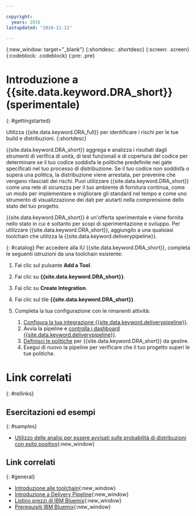 ```yaml
---

copyright:
  years: 2016
lastupdated: "2016-11-11"

---
```


{:new_window: target="_blank"}
{:shortdesc: .shortdesc}
{:screen: .screen}
{:codeblock: .codeblock}
{:pre: .pre}

# Introduzione a {{site.data.keyword.DRA_short}} (sperimentale)
{: #gettingstarted}

Utilizza {{site.data.keyword.DRA_full}} per identificare i rischi per le tue build e distribuzioni.
{:shortdesc}

{{site.data.keyword.DRA_short}} aggrega e analizza i risultati dagli strumenti di verifica di unità, di test funzionali e di copertura del codice per determinare se il tuo codice soddisfa le politiche predefinite nei gate specificati nel tuo processo di distribuzione. Se il tuo codice non soddisfa o supera una politica, la distribuzione viene arrestata, per prevenire che vengano rilasciati dei rischi. Puoi utilizzare {{site.data.keyword.DRA_short}} come una rete di sicurezza per il tuo ambiente di fornitura continua, come un modo per implementare e migliorare gli standard nel tempo e come uno strumento di visualizzazione dei dati per aiutarti nella comprensione dello stato del tuo progetto.

{{site.data.keyword.DRA_short}} è un'offerta sperimentale e viene fornita nello stato in cui è soltanto per scopi di sperimentazione e sviluppo. Per utilizzare {{site.data.keyword.DRA_short}}, aggiungilo a una qualsiasi toolchain che utilizza la {{site.data.keyword.deliverypipeline}}.

{: #catalog}
Per accedere alla IU {{site.data.keyword.DRA_short}}, completa le seguenti istruzioni da una toolchain esistente:

1. Fai clic sul pulsante **Add a Tool**.

2. Fai clic su **{{site.data.keyword.DRA_short}}**.

3. Fai clic su **Create Integration**.

4. Fai clic sul tile **{{site.data.keyword.DRA_short}}**.

5. Completa la tua configurazione con le rimanenti attività:

	1. [Configura la tua integrazione {{site.data.keyword.deliverypipeline}}](./pipeline_integration.html).
	2. Avvia la pipeline e [controlla i dashboard {{site.data.keyword.deliverypipeline}}](./pipeline_decision_reports.html).
	3. [Definisci le politiche](./create_criteria.html) per {{site.data.keyword.DRA_short}} da gestire.
	4. Esegui di nuovo la pipeline per verificare che il tuo progetto superi le tue politiche.


# Link correlati
{: #rellinks}

## Esercitazioni ed esempi
{: #samples}

* [Utilizzo delle analisi per essere avvisati sulle probabilità di distribuzioni con esito positivo](https://www.ibm.com/devops/method/content/deliver/tool_deployment_risk_analytics/){:new_window}

## Link correlati
{: #general}

* [Introduzione alle toolchain](https://new-console.ng.bluemix.net/docs/toolchains/toolchains_overview.html){:new_window}
* [Introduzione a Delivery Pipeline](https://new-console.ng.bluemix.net/docs/services/DeliveryPipeline/index.html){:new_window}
* [Listino prezzi di IBM Bluemix](https://new-console.ng.bluemix.net/pricing/){:new_window}
* [Prerequisiti IBM Bluemix](https://developer.ibm.com/bluemix/support/?cm_mc_uid=96503159749414585876298&cm_mc_sid_50200000=1462802909#prereqs){:new_window}
